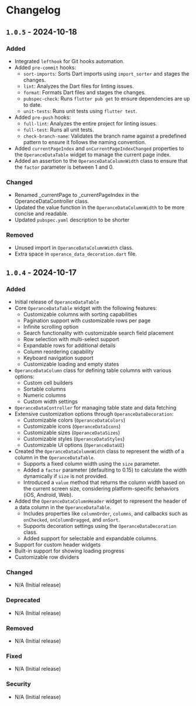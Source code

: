 # Changelog

## `1.0.5` - 2024-10-18

### Added

- Integrated `lefthook` for Git hooks automation.
- Added `pre-commit` hooks:
  - `sort-imports`: Sorts Dart imports using `import_sorter` and stages the changes.
  - `lint`: Analyzes the Dart files for linting issues.
  - `format`: Formats Dart files and stages the changes.
  - `pubspec-check`: Runs `flutter pub get` to ensure dependencies are up to date.
  - `unit-tests`: Runs unit tests using `flutter test`.
- Added `pre-push` hooks:
  - `full-lint`: Analyzes the entire project for linting issues.
  - `full-test`: Runs all unit tests.
  - `check-branch-name`: Validates the branch name against a predefined pattern to ensure it
     follows the naming convention.
- Added `currentPageIndex` and `onCurrentPageIndexChanged` properties to the `OperanceDataTable`
  widget to manage the current page index.
- Added an assertion to the `OperanceDataColumnWidth` class to ensure that the `factor` parameter is
  between 1 and 0.

### Changed

- Renamed _currentPage to _currentPageIndex in the OperanceDataController class.
- Updated the value function in the `OperanceDataColumnWidth` to be more concise and readable.
- Updated `pubspec.yaml` description to be shorter

### Removed

- Unused import in `OperanceDataColumnWidth` class.
- Extra space in `operance_data_decoration.dart` file.

## `1.0.4` - 2024-10-17

### Added

- Initial release of `OperanceDataTable`
- Core `OperanceDataTable` widget with the following features:
  - Customizable columns with sorting capabilities
  - Pagination support with customizable rows per page
  - Infinite scrolling option
  - Search functionality with customizable search field placement
  - Row selection with multi-select support
  - Expandable rows for additional details
  - Column reordering capability
  - Keyboard navigation support
  - Customizable loading and empty states
- `OperanceDataColumn` class for defining table columns with various options:
  - Custom cell builders
  - Sortable columns
  - Numeric columns
  - Custom width settings
- `OperanceDataController` for managing table state and data fetching
- Extensive customization options through `OperanceDataDecoration`:
  - Customizable colors (`OperanceDataColors`)
  - Customizable icons (`OperanceDataIcons`)
  - Customizable sizes (`OperanceDataSizes`)
  - Customizable styles (`OperanceDataStyles`)
  - Customizable UI options (`OperanceDataUI`)
- Created the `OperanceDataColumnWidth` class to represent the width of a column in the `OperanceDataTable`.
  - Supports a fixed column width using the `size` parameter.
  - Added a `factor` parameter (defaulting to 0.15) to calculate the width dynamically if `size` is not provided.
  - Introduced a `value` method that returns the column width based on the current screen size, considering platform-specific behaviors (iOS, Android, Web).
- Added the `OperanceDataColumnHeader` widget to represent the header of a data column in the `OperanceDataTable`.
  - Includes properties like `columnOrder`, `columns`, and callbacks such as `onChecked`, `onColumnDragged`, and `onSort`.
  - Supports decoration settings using the `OperanceDataDecoration` class.
  - Added support for selectable and expandable columns.
- Support for custom header widgets
- Built-in support for showing loading progress
- Customizable row dividers

### Changed

- N/A (Initial release)

### Deprecated

- N/A (Initial release)

### Removed

- N/A (Initial release)

### Fixed

- N/A (Initial release)

### Security

- N/A (Initial release)
